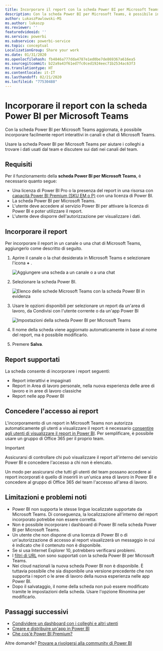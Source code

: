 ```yaml
---
title: Incorporare il report con la scheda Power BI per Microsoft Teams
description: Con la scheda Power BI per Microsoft Teams, è possibile incorporare facilmente report interattivi in canali e chat.
author: LukaszPawlowski-MS
ms.author: lukaszp
ms.reviewer: ''
featuredvideoid: ''
ms.service: powerbi
ms.subservice: powerbi-service
ms.topic: conceptual
LocalizationGroup: Share your work
ms.date: 01/31/2020
ms.openlocfilehash: fb4846a777dda4787e1ed0be7de869367a616ea5
ms.sourcegitcommit: b22a9a43f61ed7fc0ced1924eec71b2534ac63f3
ms.translationtype: HT
ms.contentlocale: it-IT
ms.lasthandoff: 02/21/2020
ms.locfileid: "77530488"
---
```

# <a name="embed-report-with-the-power-bi-tab-for-microsoft-teams"></a>Incorporare il report con la scheda Power BI per Microsoft Teams

Con la scheda Power BI per Microsoft Teams aggiornata, è possibile incorporare facilmente report interattivi in canali e chat di Microsoft Teams.

Usare la scheda Power BI per Microsoft Teams per aiutare i colleghi a trovare i dati usati dal team e discutere sui dati nei canali del team.

## <a name="requirements"></a>Requisiti

Per il funzionamento della **scheda Power BI per Microsoft Teams**, è necessario quanto segue:

- Una licenza di Power BI Pro o la presenza del report in una risorsa con [capacità Power BI Premium (SKU EM o P)](service-premium-what-is.md) con una licenza di Power BI.
- La scheda Power BI per Microsoft Teams.
- L'utente deve accedere al servizio Power BI per attivare la licenza di Power BI e poter utilizzare il report.
- L'utente deve disporre dell'autorizzazione per visualizzare i dati.

## <a name="embed-your-report"></a>Incorporare il report
Per incorporare il report in un canale o una chat di Microsoft Teams, aggiungerlo come descritto di seguito.

1. Aprire il canale o la chat desiderata in Microsoft Teams e selezionare l'icona **+** .

    ![Aggiungere una scheda a un canale o a una chat](media/service-embed-report-microsoft-teams/service-embed-report-microsoft-teams-add.png)

2. Selezionare la scheda Power BI.

    ![Elenco delle schede Microsoft Teams con la scheda Power BI in evidenza](media/service-embed-report-microsoft-teams/service-embed-report-microsoft-teams-tab.png)

3. Usare le opzioni disponibili per selezionare un report da un'area di lavoro, da Condivisi con l'utente corrente o da un'app Power BI

    ![Impostazioni della scheda Power BI per Microsoft Teams](media/service-embed-report-microsoft-teams/service-embed-report-microsoft-teams-tab-settings.png)

4. Il nome della scheda viene aggiornato automaticamente in base al nome del report, ma è possibile modificarlo. 

5. Premere **Salva**.

## <a name="supported-reports"></a>Report supportati

La scheda consente di incorporare i report seguenti:

- Report interattivi e impaginati
- Report in Area di lavoro personale, nella nuova esperienza delle aree di lavoro e in aree di lavoro classiche
- Report nelle app Power BI


## <a name="grant-access-to-reports"></a>Concedere l'accesso ai report

L'incorporamento di un report in Microsoft Teams non autorizza automaticamente gli utenti a visualizzare il report: è necessario [consentire agli utenti di visualizzare il report in Power BI](service-share-dashboards.md). Per semplificare, è possibile usare un gruppo di Office 365 per il proprio team. 

> [!IMPORTANT]
> Assicurarsi di controllare chi può visualizzare il report all'interno del servizio Power BI e concedere l'accesso a chi non è elencato.

Un modo per assicurarsi che tutti gli utenti del team possano accedere ai report incorporati è quello di inserirli in un'unica area di lavoro in Power BI e concedere al gruppo di Office 365 del team l'accesso all'area di lavoro.

## <a name="known-issues-and-limitations"></a>Limitazioni e problemi noti

- Power BI non supporta le stesse lingue localizzate supportate da Microsoft Teams. Di conseguenza, la localizzazione all'interno del report incorporato potrebbe non essere corretta.
- Non è possibile incorporare i dashboard di Power BI nella scheda Power BI per Microsoft Teams.
- Un utente che non dispone di una licenza di Power BI o di un'autorizzazione di accesso al report visualizzerà un messaggio in cui è indicato che il contenuto non è disponibile.
- Se si usa Internet Explorer 10, potrebbero verificarsi problemi. <!--You can look at the [browsers support for Power BI](consumer/end-user-browsers.md) and for [Office 365](https://products.office.com/office-system-requirements#Browsers-section). -->
- I [filtri di URL](service-url-filters.md) non sono supportati con la scheda Power BI per Microsoft Teams.
- Nei cloud nazionali la nuova scheda Power BI non è disponibile. È tuttavia possibile che sia disponibile una versione precedente che non supporta i report o le aree di lavoro della nuova esperienza nelle app Power BI. 
- Dopo il salvataggio, il nome della scheda non può essere modificato tramite le impostazioni della scheda. Usare l'opzione Rinomina per modificarlo.

## <a name="next-steps"></a>Passaggi successivi
- [Condividere un dashboard con i colleghi e altri utenti](service-share-dashboards.md)  
- [Creare e distribuire un'app in Power BI](service-create-distribute-apps.md)  
- [Che cos'è Power BI Premium?](service-premium-what-is.md)

Altre domande? [Provare a rivolgersi alla community di Power BI](https://community.powerbi.com/)
